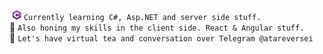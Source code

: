 ﻿&nbsp;![c#-logo](./assets/csharp-logo-inline.png) `Currently learning C#, Asp.NET and server side stuff.`  
👀 `Also honing my skills in the client side. React & Angular stuff.`  
👾 `Let's have virtual tea and conversation over Telegram @atareversei`
